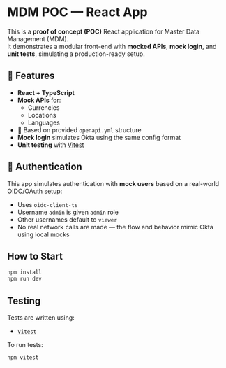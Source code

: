 # MDM POC — React App

This is a **proof of concept (POC)** React application for Master Data Management (MDM).  
It demonstrates a modular front-end with **mocked APIs**, **mock login**, and **unit tests**, simulating a production-ready setup.


## 🚀 Features

- **React + TypeScript**
- **Mock APIs** for:
  - Currencies
  - Locations
  - Languages
- 📄 Based on provided `openapi.yml` structure
- **Mock login** simulates Okta using the same config format
- **Unit testing** with [Vitest](https://vitest.dev/)


## 🔐 Authentication

This app simulates authentication with **mock users** based on a real-world OIDC/OAuth setup:

- Uses `oidc-client-ts`
- Username `admin` is given `admin` role
- Other usernames default to `viewer`
- No real network calls are made — the flow and behavior mimic Okta using local mocks


## How to Start
```bash
npm install
npm run dev

```

## Testing

Tests are written using:

- [`Vitest`](https://vitest.dev/)

To run tests:

```bash
npm vitest

```

